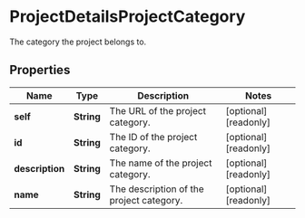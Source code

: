 

# ProjectDetailsProjectCategory

The category the project belongs to.

## Properties

| Name | Type | Description | Notes |
|------------ | ------------- | ------------- | -------------|
|**self** | **String** | The URL of the project category. |  [optional] [readonly] |
|**id** | **String** | The ID of the project category. |  [optional] [readonly] |
|**description** | **String** | The name of the project category. |  [optional] [readonly] |
|**name** | **String** | The description of the project category. |  [optional] [readonly] |



